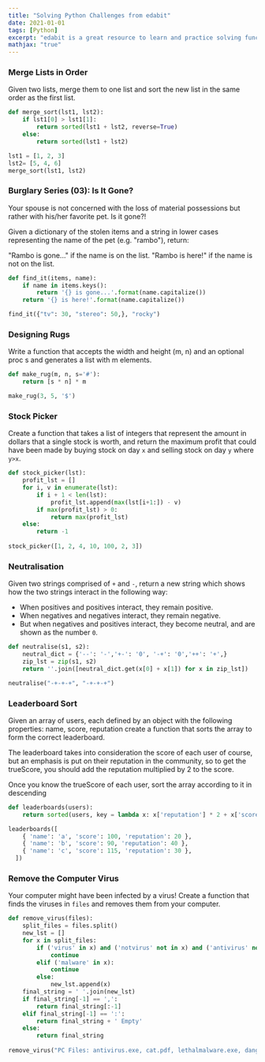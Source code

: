 ```yaml
---
title: "Solving Python Challenges from edabit"
date: 2021-01-01
tags: [Python]
excerpt: "edabit is a great resource to learn and practice solving function challenges"
mathjax: "true"
---
```


### Merge Lists in Order
Given two lists, merge them to one list and sort the new list in the same order as the first list.

```python
def merge_sort(lst1, lst2):
    if lst1[0] > lst1[1]:
        return sorted(lst1 + lst2, reverse=True)
    else:
        return sorted(lst1 + lst2)

lst1 = [1, 2, 3]
lst2= [5, 4, 6]
merge_sort(lst1, lst2)
```
### Burglary Series (03): Is It Gone?
Your spouse is not concerned with the loss of material possessions but rather with his/her favorite pet. Is it gone?!

Given a dictionary of the stolen items and a string in lower cases representing the name of the pet (e.g. "rambo"), return:

"Rambo is gone..." if the name is on the list.
"Rambo is here!" if the name is not on the list.

```python
def find_it(items, name):
    if name in items.keys():
        return '{} is gone...'.format(name.capitalize())
    return '{} is here!'.format(name.capitalize())

find_it({"tv": 30, "stereo": 50,}, "rocky")
```

### Designing Rugs
Write a function that accepts the width and height (m, n) and an optional proc s and generates a list with m elements.

```python
def make_rug(m, n, s='#'):
    return [s * n] * m

make_rug(3, 5, '$')
```

### Stock Picker
Create a function that takes a list of integers that represent the amount in dollars that a single stock is worth, and return the maximum profit that could have been made by buying stock on day `x` and selling stock on day `y` where `y>x`.

```python
def stock_picker(lst):
    profit_lst = []
    for i, v in enumerate(lst):
        if i + 1 < len(lst):
            profit_lst.append(max(lst[i+1:]) - v)
        if max(profit_lst) > 0:
            return max(profit_lst)
    else:
        return -1
    
stock_picker([1, 2, 4, 10, 100, 2, 3])
```

### Neutralisation
Given two strings comprised of `+` and `-`, return a new string which shows how the two strings interact in the following way:

- When positives and positives interact, they remain positive.
- When negatives and negatives interact, they remain negative.
- But when negatives and positives interact, they become neutral, and are shown as the number `0`.

```python
def neutralise(s1, s2):
    neutral_dict = {'--': '-','+-': '0', '-+': '0','++': '+',}
    zip_lst = zip(s1, s2)
    return ''.join([neutral_dict.get(x[0] + x[1]) for x in zip_lst])

neutralise("-+-+-+", "-+-+-+")
```

### Leaderboard Sort
Given an array of users, each defined by an object with the following properties: name, score, reputation create a function that sorts the array to form the correct leaderboard.

The leaderboard takes into consideration the score of each user of course, but an emphasis is put on their reputation in the community, so to get the trueScore, you should add the reputation multiplied by 2 to the score.

Once you know the trueScore of each user, sort the array according to it in descending

```python
def leaderboards(users):
    return sorted(users, key = lambda x: x['reputation'] * 2 + x['score'], reverse=True)

leaderboards([
    { 'name': 'a', 'score': 100, 'reputation': 20 },
    { 'name': 'b', 'score': 90, 'reputation': 40 },
    { 'name': 'c', 'score': 115, 'reputation': 30 },
  ])
```

### Remove the Computer Virus
Your computer might have been infected by a virus! Create a function that finds the viruses in `files` and removes them from your computer.

```python
def remove_virus(files):
    split_files = files.split()
    new_lst = []
    for x in split_files:
        if ('virus' in x) and ('notvirus' not in x) and ('antivirus' not in x):
            continue
        elif ('malware' in x):
            continue
        else:
            new_lst.append(x)
    final_string = ' '.join(new_lst)
    if final_string[-1] == ',':
        return final_string[:-1]
    elif final_string[-1] == ':':
        return final_string + ' Empty'
    else:
        return final_string
    
remove_virus("PC Files: antivirus.exe, cat.pdf, lethalmalware.exe, dangerousvirus.exe ")
```

